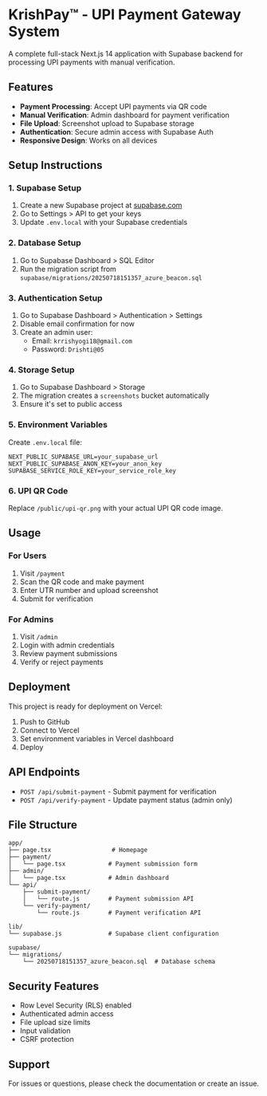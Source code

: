 # KrishPay™ - UPI Payment Gateway System

A complete full-stack Next.js 14 application with Supabase backend for processing UPI payments with manual verification.

## Features

- **Payment Processing**: Accept UPI payments via QR code
- **Manual Verification**: Admin dashboard for payment verification
- **File Upload**: Screenshot upload to Supabase storage
- **Authentication**: Secure admin access with Supabase Auth
- **Responsive Design**: Works on all devices

## Setup Instructions

### 1. Supabase Setup

1. Create a new Supabase project at [supabase.com](https://supabase.com)
2. Go to Settings > API to get your keys
3. Update `.env.local` with your Supabase credentials

### 2. Database Setup

1. Go to Supabase Dashboard > SQL Editor
2. Run the migration script from `supabase/migrations/20250718151357_azure_beacon.sql`

### 3. Authentication Setup

1. Go to Supabase Dashboard > Authentication > Settings
2. Disable email confirmation for now
3. Create an admin user:
   - Email: `krrishyogi18@gmail.com`
   - Password: `Drishti@05`

### 4. Storage Setup

1. Go to Supabase Dashboard > Storage
2. The migration creates a `screenshots` bucket automatically
3. Ensure it's set to public access

### 5. Environment Variables

Create `.env.local` file:

```
NEXT_PUBLIC_SUPABASE_URL=your_supabase_url
NEXT_PUBLIC_SUPABASE_ANON_KEY=your_anon_key
SUPABASE_SERVICE_ROLE_KEY=your_service_role_key
```

### 6. UPI QR Code

Replace `/public/upi-qr.png` with your actual UPI QR code image.

## Usage

### For Users
1. Visit `/payment`
2. Scan the QR code and make payment
3. Enter UTR number and upload screenshot
4. Submit for verification

### For Admins
1. Visit `/admin`
2. Login with admin credentials
3. Review payment submissions
4. Verify or reject payments

## Deployment

This project is ready for deployment on Vercel:

1. Push to GitHub
2. Connect to Vercel
3. Set environment variables in Vercel dashboard
4. Deploy

## API Endpoints

- `POST /api/submit-payment` - Submit payment for verification
- `POST /api/verify-payment` - Update payment status (admin only)

## File Structure

```
app/
├── page.tsx                 # Homepage
├── payment/
│   └── page.tsx            # Payment submission form
├── admin/
│   └── page.tsx            # Admin dashboard
└── api/
    ├── submit-payment/
    │   └── route.js        # Payment submission API
    └── verify-payment/
        └── route.js        # Payment verification API

lib/
└── supabase.js             # Supabase client configuration

supabase/
└── migrations/
    └── 20250718151357_azure_beacon.sql  # Database schema
```

## Security Features

- Row Level Security (RLS) enabled
- Authenticated admin access
- File upload size limits
- Input validation
- CSRF protection

## Support

For issues or questions, please check the documentation or create an issue.